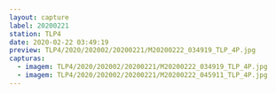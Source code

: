```yaml
---
layout: capture
label: 20200221
station: TLP4
date: 2020-02-22 03:49:19
preview: TLP4/2020/202002/20200221/M20200222_034919_TLP_4P.jpg
capturas:
  - imagem: TLP4/2020/202002/20200221/M20200222_034919_TLP_4P.jpg
  - imagem: TLP4/2020/202002/20200221/M20200222_045911_TLP_4P.jpg
---
```

